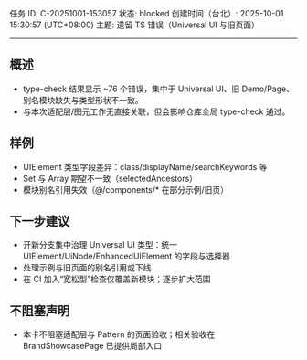 任务 ID: C-20251001-153057
状态: blocked
创建时间（台北）: 2025-10-01 15:30:57 (UTC+08:00)
主题: 遗留 TS 错误（Universal UI 与旧页面）

---

## 概述
- type-check 结果显示 ~76 个错误，集中于 Universal UI、旧 Demo/Page、别名模块缺失与类型形状不一致。
- 与本次适配层/图元工作无直接关联，但会影响仓库全局 type-check 通过。

## 样例
- UIElement 类型字段差异：class/displayName/searchKeywords 等
- Set 与 Array 期望不一致（selectedAncestors）
- 模块别名引用失效（@/components/* 在部分示例/旧页）

## 下一步建议
- 开新分支集中治理 Universal UI 类型：统一 UIElement/UiNode/EnhancedUIElement 的字段与选择器
- 处理示例与旧页面的别名引用或下线
- 在 CI 加入“宽松型”检查仅覆盖新模块；逐步扩大范围

## 不阻塞声明
- 本卡不阻塞适配层与 Pattern 的页面验收；相关验收在 BrandShowcasePage 已提供局部入口

